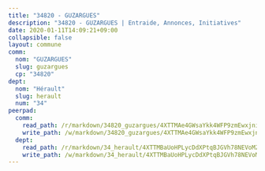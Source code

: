 ```yaml
---
title: "34820 - GUZARGUES"
description: "34820 - GUZARGUES | Entraide, Annonces, Initiatives"
date: 2020-01-11T14:09:21+09:00
collapsible: false
layout: commune
comm:
  nom: "GUZARGUES"
  slug: guzargues
  cp: "34820"
dept:
  nom: "Hérault"
  slug: herault
  num: "34"
peerpad:
  comm:
    read_path: /r/markdown/34820_guzargues/4XTTMAe4GWsaYkk4WFP9zmEwxjniH684euTRa6YfZ6CyxpLQW
    write_path: /w/markdown/34820_guzargues/4XTTMAe4GWsaYkk4WFP9zmEwxjniH684euTRa6YfZ6CyxpLQW-K3TgUfmKEekatLjH9Kzs7eW3poxKtnaA6hss6kab6CmT24WEfBNSqAHeUzBeFn1eQpXoGxzumYbj4jy3i9aVZei1Mwh73ky6aKAzjjqG7gtnbcqmbHgBjs3bpbjJQ9Ki7it6jDBL
  dept:
    read_path: /r/markdown/34_herault/4XTTMBaUoHPLycDdXPtqBJGVh78NEVoMZNyf8Wnh1X5DK6Ew8
    write_path: /w/markdown/34_herault/4XTTMBaUoHPLycDdXPtqBJGVh78NEVoMZNyf8Wnh1X5DK6Ew8-K3TgTd4rzWVX1F82NgGyNepGUxhqCmodCALjxNZeEdBQWQhd1NJYx1gHMW9QBLL6sN41ALXRejLsG2VetgVferfVncrvVCz47dChJvN8ouQLRMdWs4KpxKPeRYR1nspmhzdBqF8J
---
```


